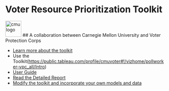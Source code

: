 # Voter Resource Prioritization Toolkit
<img src="https://www.cmu.edu/brand/brand-guidelines/images/wordmarksquare-red-600x600.png" alt="cmu logo" style="height: 50px; width:50px;"/>
## A collaboration between Carnegie Mellon University and Voter Protection Corps


- [Learn more about the toolkit](https://dssg.github.io/voter-protection/)
- Use the Toolkit(https://public.tableau.com/profile/cmuvoter#!/vizhome/pollworker-vpc_all/Intro)
- [User Guide](https://drive.google.com/file/d/1vToTOnqyECXdTl16fIj-HmpAEj-Xtd_W/view?usp=sharing)
- [Read the Detailed Report](https://drive.google.com/file/d/1sGcc-H3hFwUpXXK-0a5YREwblf0m6DjQ/view?usp=sharing)
- [Modify the toolkit and incorporate your own models and data](data/readme.md)

